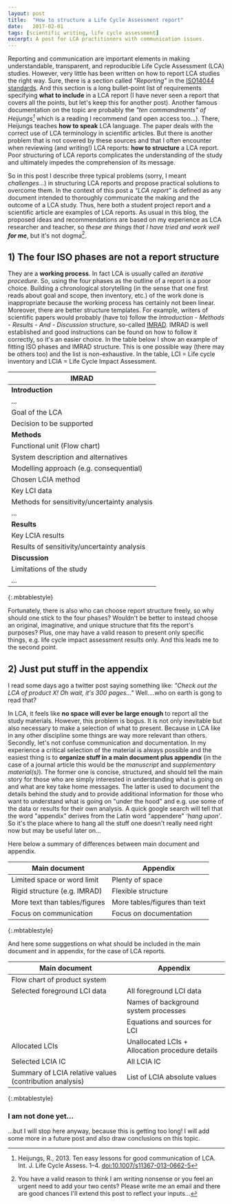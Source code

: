 ```yaml
---
layout: post
title:  "How to structure a Life Cycle Assessment report"
date:   2017-02-01
tags: [scientific writing, life cycle assessment]
excerpt: A post for LCA practitioners with communication issues.
---
```


Reporting and communication are important elements in making understandable, transparent, and reproducible Life Cycle Assessment (LCA) studies. However, very little has been written on how to report LCA studies the right way. Sure, there is a section called _"Reporting"_ in the [ISO14044 standards](http://www.iso.org/iso/catalogue_detail?csnumber=38498). And this section is a long bullet-point list of requirements specifying **what to include** in a LCA report (I have never seen a report that covers all the points, but let's keep this for another post). Another famous documentation on the topic are probably the _"ten commandments" of Heijungs[^1]_ which is a reading I recommend (and open access too...). There, Heijungs teaches **how to speak** LCA language. The paper deals with the correct use of LCA terminology in scientific articles. But there is another problem that is not covered by these sources and that I often encounter when reviewing (and writing!) LCA reports: **how to structure** a LCA report. Poor structuring of LCA reports complicates the understanding of the study and ultimately impedes the comprehension of its message.

So in this post I describe three typical problems (sorry, I meant _challenges_...) in structuring LCA reports and propose practical solutions to overcome them. In the context of this post a _“LCA report”_ is defined as any document intended to thoroughly communicate the making and the outcome of a LCA study. Thus, here both a student project report and a scientific article are examples of LCA reports. As usual in this blog, the proposed ideas and recommendations are based on my experience as LCA researcher and teacher, so _these are things that I have tried and work well **for me**_, but it's not dogma[^2].

## 1) The four ISO phases are not a report structure

They are a **working process**. In fact LCA is usually called an _iterative procedure_. So, using the four phases as the outline of a report is a poor choice. Building a chronological storytelling (in the sense that one first reads about goal and scope, then inventory, etc.) of the work done is inappropriate because the working process has certainly not been linear. Moreover, there are better structure templates. For example, writers of scientific papers would probably (have to) follow the _Introduction - Methods - Results - And - Discussion_ structure, so-called [IMRAD](https://en.wikipedia.org/wiki/IMRAD). IMRAD is well established and good instructions can be found on how to follow it correctly, so it's an easier choice. In the table below I show an example of fitting ISO phases and IMRAD structure. This is one possible way (there may be others too) and the list is non-exhaustive. In the table, LCI = Life cycle inventory and LCIA = Life Cycle Impact Assessment.

| IMRAD |
| --- |
| **Introduction** |
| ... |
| Goal of the LCA |
| Decision to be supported |
| **Methods** |
| Functional unit (Flow chart) |
| System description and alternatives |
| Modelling approach (e.g. consequential) |
| Chosen LCIA method |
| Key LCI data  |
| Methods for sensitivity/uncertainty analysis |
| ... |
| **Results** |
| Key LCIA results |
| Results of sensitivity/uncertainty analysis |
| **Discussion** |
| Limitations of the study |
| ... |
{:.mbtablestyle}

Fortunately, there is also who can choose report structure freely, so why should one stick to the four phases? Wouldn't be better to instead choose an original, imaginative, and unique structure that fits the report's purposes? Plus, one may have a valid reason to present only specific things, e.g. life cycle impact assessment results only. And this leads me to the second point.

## 2) Just put stuff in the appendix

I read some days ago a twitter post saying something like: _"Check out the LCA of product X! Oh wait, it's 300 pages..."_ Well....who on earth is gong to read that?

In LCA, it feels like **no space will ever be large enough** to report all the study materials. However, this problem is bogus. It is not only inevitable but also necessary to make a selection of what to present. Because in LCA like in any other discipline some things are way more relevant than others. Secondly, let's not confuse communication and documentation. In my experience a critical selection of the material is always possible and the easiest thing is to **organize stuff in a main document plus appendix** (in the case of a journal article this would be the _manuscript_ and _supplementary material(s)_). The former one is concise, structured, and should tell the main story for those who are simply interested in understanding what is going on and what are key take home messages. The latter is used to document the details behind the study and to provide additional information for those who want to understand what is going on "under the hood" and e.g. use some of the data or results for their own analysis. A quick google search will tell that the word "appendix" derives from the Latin word "appendere" _‘hang upon’_. So it's the place where to hang all the stuff one doesn't really need right now but may be useful later on...

Here below a summary of differences between main document and appendix.

| Main document | Appendix
| --- | ---
| Limited space or word limit	| Plenty of space
| Rigid structure (e.g. IMRAD) |	Flexible structure
| More text than tables/figures	| More tables/figures than text
| Focus on communication | Focus on documentation
{:.mbtablestyle}

And here some suggestions on what should be included in the main document and in appendix, for the case of LCA reports.

| Main document | Appendix
| --- | ---
| Flow chart of product system	|  
| Selected foreground LCI data	| All foreground LCI data
|   | Names of background system processes
|   | Equations and sources for LCI
| Allocated LCIs	| Unallocated LCIs + Allocation procedure details
| Selected LCIA IC	| All LCIA IC
| Summary of LCIA relative values (contribution analysis)	| List of LCIA absolute values
{:.mbtablestyle}


### I am not done yet...

...but I will stop here anyway, because this is getting too long! I will add some more in a future post and also draw conclusions on this topic.



[^1]:	Heijungs, R., 2013. Ten easy lessons for good communication of LCA. Int. J. Life Cycle Assess. 1–4. [doi:10.1007/s11367-013-0662-5](http://link.springer.com/article/10.1007/s11367-013-0662-5)
[^2]: You have a valid reason to think I am writing nonsense or you feel an urgent need to add your two cents? Please write me an email and there are good chances I'll extend this post to reflect your inputs...
